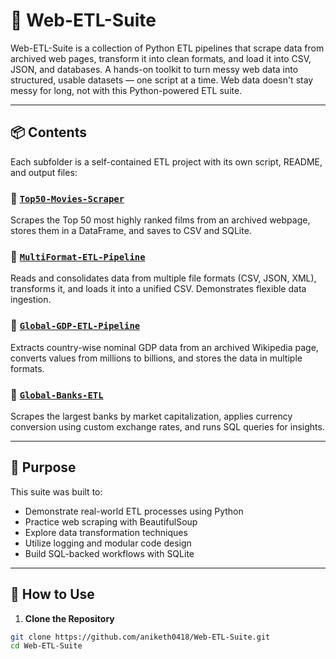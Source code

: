 # 🧩 Web-ETL-Suite

Web-ETL-Suite is a collection of Python ETL pipelines that scrape data from archived web pages, transform it into clean formats, and load it into CSV, JSON, and databases. A hands-on toolkit to turn messy web data into structured, usable datasets — one script at a time. Web data doesn't stay messy for long, not with this Python-powered ETL suite.

---

## 📦 Contents

Each subfolder is a self-contained ETL project with its own script, README, and output files:

### 🔹 [`Top50-Movies-Scraper`](Top50-Movies-Scrapper)
Scrapes the Top 50 most highly ranked films from an archived webpage, stores them in a DataFrame, and saves to CSV and SQLite.

### 🔹 [`MultiFormat-ETL-Pipeline`](MultiFormat-ETL-Pipeline)
Reads and consolidates data from multiple file formats (CSV, JSON, XML), transforms it, and loads it into a unified CSV. Demonstrates flexible data ingestion.

### 🔹 [`Global-GDP-ETL-Pipeline`](./Global-GDP-ETL-Pipeline)
Extracts country-wise nominal GDP data from an archived Wikipedia page, converts values from millions to billions, and stores the data in multiple formats.

### 🔹 [`Global-Banks-ETL`](./Global-Banks-ETL)
Scrapes the largest banks by market capitalization, applies currency conversion using custom exchange rates, and runs SQL queries for insights.

---

## 🎯 Purpose

This suite was built to:
- Demonstrate real-world ETL processes using Python
- Practice web scraping with BeautifulSoup
- Explore data transformation techniques
- Utilize logging and modular code design
- Build SQL-backed workflows with SQLite

---

## 🚀 How to Use

1. **Clone the Repository**

```bash
git clone https://github.com/aniketh0418/Web-ETL-Suite.git
cd Web-ETL-Suite
